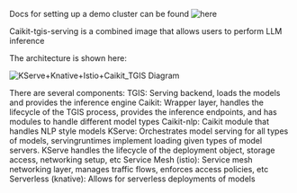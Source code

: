 Docs for setting up a demo cluster can be found ![here](https://github.com/opendatahub-io/caikit-tgis-serving/tree/main/demo/kserve)

Caikit-tgis-serving is a combined image that allows users to perform LLM inference

The architecture is shown here:

![KServe+Knative+Istio+Caikit_TGIS Diagram](https://github.com/opendatahub-io/caikit-tgis-serving/assets/8479010/7009b95d-0f6f-4f18-b0e6-355f360a5ad1)

There are several components:
TGIS: Serving backend, loads the models and provides the inference engine
Caikit: Wrapper layer, handles the lifecycle of the TGIS process, provides the inference endpoints, and has modules to handle different model types
Caikit-nlp: Caikit module that handles NLP style models
KServe: Orchestrates model serving for all types of models, servingruntimes implement loading given types of model servers. KServe handles the lifecycle of the deployment object, storage access, networking setup, etc
Service Mesh (istio): Service mesh networking layer, manages traffic flows, enforces access policies, etc
Serverless (knative): Allows for serverless deployments of models
